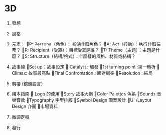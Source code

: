 # 3D
1. 發想

2. 風格

3. 元素：
🔸P: Persona（角色）： 扮演什麼角色？
🔸A: Act（行動）：執行什麼任務？
🔸R: Recipient（受眾）：目標受眾是誰？
🔸T: Theme（主題）：主題是什麼？
🔸S: Structure（結構/格式）：什麼樣的風格、材質或結構？

4. 故事線
🔸Set up：故事設定
🔸 Catalyst : 觸發
🔸1st turning point :第一轉折
🔸 Climax: 故事最高點
🔸Final Confrontation : 面對衝突
🔸Resolution : 結局

5. 剪接 (鏡頭語言）

6. 繪本指南
🔸 Logo 的使用
🔸Story 故事大綱
🔸Color Palettes 色系
🔸Sounds 音樂音效
🔸Typography 字型排版
🔸Symbol Design 圖案設計
🔸UI /Layout Design 介面
 🔸市場資料

7. 微調定稿

8. 發行
